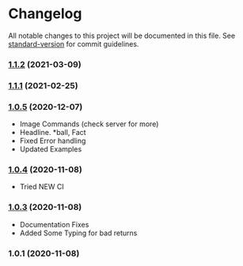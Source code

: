 # Changelog

All notable changes to this project will be documented in this file. See [standard-version](https://github.com/conventional-changelog/standard-version) for commit guidelines.

### [1.1.2](https://github.com/daggy1234/dagpi.js/compare/v1.1.1...v1.1.2) (2021-03-09)

### [1.1.1](https://github.com/daggy1234/dagpi.js/compare/v1.0.5...v1.1.1) (2021-02-25)

### [1.0.5](https://github.com/daggy1234/dagpi.js/compare/v1.0.4...v1.0.5) (2020-12-07)

- Image Commands (check server for more)
- Headline. *ball, Fact
- Fixed Error handling
- Updated Examples

### [1.0.4](https://github.com/daggy1234/dagpi.js/compare/v1.0.3...v1.0.4) (2020-11-08)

- Tried NEW CI

### [1.0.3](https://github.com/daggy1234/dagpi.js/compare/v1.0.2...v1.0.3) (2020-11-08)

- Documentation Fixes
- Added Some Typing for bad returns

### 1.0.1 (2020-11-08)
